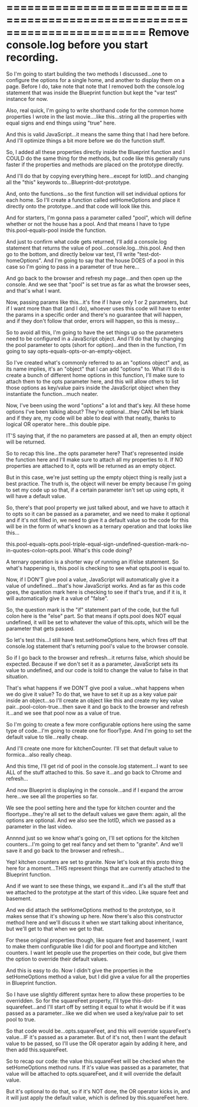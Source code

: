 ========================================================================
Remove console.log before you start recording.
========================================================================

So I'm going to start building the two methods I discussed...one to configure the options for a single home, and another to display them on a page. Before I do, take note that note that I removed both the console.log statement that was inside the Blueprint function but kept the "var test" instance for now.

Also, real quick, I'm going to write shorthand code for the common home properties I wrote in the last movie....like this...string all the properties with equal signs and end things using "true" here.

And this is valid JavaScript...it means the same thing that I had here before.  And I'll optimize things a bit more before we do the function stuff.

So, I added all these properties directly inside the Blueprint function and I COULD do the same thing for the methods, but code like this generally runs faster if the properties and methods are placed on the prototype directly.

And I'll do that by copying everything here...except for lotID...and changing all the "this" keywords to...Blueprint-dot-prototype.

And, onto the functions...so the first function will set individual options for each home. So I'll create a function called setHomeOptions and place it directly onto the prototype...and that code will look like this.

And for starters, I'm gonna pass a parameter called "pool", which will define whether or not the house has a pool. And that means I have to type this.pool-equals-pool inside the function.

And just to confirm what code gets returned, I'll add a console.log statement that returns the value of pool...console.log...this.pool. And then go to the bottom, and directly below var test, I'll write "test-dot-homeOptions". And I'm going to say that the house DOES of a pool in this case so I'm going to pass in a parameter of true here...

And go back to the browser and refresh my page...and then open up the console. And we see that "pool" is set true as far as what the browser sees, and that's what I want.

Now, passing params like this...it's fine if I have only 1 or 2 parameters, but if I want more than that (and I do), whoever uses this code will have to enter the params in a specific order and there's no guarantee that will happen, and if they don't follow that order, errors will happen, so this is messy...

So to avoid all this, I'm going to have the set things up so the parameters need to be configured in a JavaScript object. And I'll do that by changing the pool parameter to opts (short for option)...and then in the function, I'm going to say opts-equals-opts-or-an-empty-object.

So I've created what's commonly referred to as an "options object" and, as its name implies, it's an "object" that I can add "options" to. What I'll do is create a bunch of different home options in this function, I'll make sure to attach them to the opts parameter here, and this will allow others to list those options as key/value pairs inside the JavaScript object when they instantiate the function...much neater.

Now, I've been using the word "options" a lot and that's key. All these home options I've been talking about? They're optional...they CAN be left blank and if they are, my code will be able to deal with that neatly, thanks to logical OR operator here...this double pipe.

IT'S saying that, if the no parameters are passed at all, then an empty object will be returned.

So to recap this line...the opts parameter here? That's represented inside the function here and I'll make sure to attach all my properties to it. If NO properties are attached to it, opts will be returned as an empty object.

But in this case, we're just setting up the empty object thing is really just a best practice. The truth is, the object will never be empty because I'm going to set my code up so that, if a certain parameter isn't set up using opts, it will have a default value.

So, there's that pool property we just talked about, and we have to attach it to opts so it can be passed as a parameter, and we need to make it optional and if it's not filled in, we need to give it a default value so the code for this will be in the form of what's known as a ternary operation and that looks like this...

this.pool-equals-opts.pool-triple-equal-sign-undefined-question-mark-no-in-quotes-colon-opts.pool. What's this code doing?

A ternary operation is a shorter way of running an if/else statement. So what's happening is, this.pool is checking to see what opts.pool is equal to.

Now, if I DON'T give pool a value, JavaScript will automatically give it a value of undefined....that's how JavaScript works. And as far as this code goes, the question mark here is checking to see if that's true, and if it is, it will automatically give it a value of "false".

So, the question mark is the "if" statement part of the code, but the full colon here is the "else" part. So that means if opts.pool does NOT equal undefined, it will be set to whatever the value of this.opts, which will be the parameter that gets passed.

So let's test this...I still have test.setHomeOptions here, which fires off that console.log statement that's returning pool's value to the browser console.

So if I go back to the browser and refresh...it returns false, which should be expected. Because if we don't set it as a parameter, JavaScript sets its value to undefined, and our code is told to change the value to false in that situation.

That's what happens if we DON'T give pool a value...what happens when we do give it value?  To do that, we have to set it up as a key value pair inside an object...so I'll create an object like this and create my key value pair...pool-colon-true...then save it and go back to the browser and refresh it...and we see that pool now as a value of true.

So I'm going to create a few more configurable options here using the same type of code...I'm going to create one for floorType. And I'm going to set the default value to tile...really cheap.

And I'll create one more for kitchenCounter. I'll set that default value to formica...also really cheap.

And this time, I'll get rid of pool in the console.log statement...I want to see ALL of the stuff attached to this. So save it...and go back to Chrome and refresh...

And now Blueprint is displaying in the console...and if I expand the arrow here...we see all the properties so far.

We see the pool setting here and the type for kitchen counter and the floortype...they're all set to the default values we gave them: again, all the options are optional. And we also see the lotID, which we passed as a parameter in the last video.

Annnnd just so we know what's going on, I'll set options for the kitchen counters...I'm going to get real fancy and set them to "granite".  And we'll save it and go back to the browser and refresh...

Yep! kitchen counters are set to granite.  Now let's look at this proto thing here for a moment...THIS represent things that are currently attached to the Blueprint function.

And if we want to see these things, we expand it...and it's all the stuff that we attached to the prototype at the start of this video. Like square feet and basement.

And we did attach the setHomeOptions method to the prototype, so it makes sense that it's showing up here.  Now there's also this constructor method here and we'll discuss it when we start talking about inheritance, but we'll get to that when we get to that.

For these original properties though, like square feet and basement, I want to make them configurable like I did for pool and floortype and kitchen counters. I want let people use the properties on their code, but give them the option to override their default values.

And this is easy to do. Now I didn't give the properties in the setHomeOptions method a value, but I did give a value for all the properties in Blueprint function.

So I have use slightly different syntax here to allow these properties to be overridden. So for the squareFeet property, I'll type this-dot-squarefeet...and I'll start off by setting it equal to what it would be if it was passed as a parameter...like we did when we used a key/value pair to set pool to true.

So that code would be...opts.squareFeet, and this will override squareFeet's value...IF it's passed as a parameter. But of it's not, then I want the default value to be passed, so I'll use the OR operator again by adding it here, and then add this.squareFeet.

So to recap our code: the value this.squareFeet will be checked when the setHomeOptions method runs. If it's value was passed as a parameter, that value will be attached to opts.squareFeet, and it will override the default value.

But it's optional to do that, so if it's NOT done, the OR operator kicks in, and it will just apply the default value, which is defined by this.squareFeet here.
